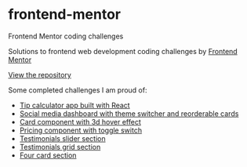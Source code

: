 # frontend-mentor
Frontend Mentor coding challenges

Solutions to frontend web development coding challenges by [Frontend Mentor](https://www.frontendmentor.io)

[View the repository](https://github.com/alimansoor-create/frontend-mentor)

Some completed challenges I am proud of:
- [Tip calculator app built with React](https://alimansoor-create.github.io/frontend-mentor/tip-calculator-app/)
- [Social media dashboard with theme switcher and reorderable cards](https://alimansoor-create.github.io/frontend-mentor/social-media-dashboard-with-theme-switcher)
- [Card component with 3d hover effect](https://alimansoor-create.github.io/frontend-mentor/stats-preview-card-component)
- [Pricing component with toggle switch](https://alimansoor-create.github.io/frontend-mentor/pricing-component-with-billing-toggle)
- [Testimonials slider section](https://alimansoor-create.github.io/frontend-mentor/coding-bootcamp-testimonials-slider-master)
- [Testimonials grid section](https://alimansoor-create.github.io/frontend-mentor/testimonials-grid-section-main)
- [Four card section](https://alimansoor-create.github.io/frontend-mentor/four-card-feature-section-master)
